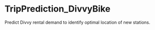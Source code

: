 # TripPrediction_DivvyBike
Predict Divvy rental demand to identify optimal location of new stations.

